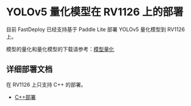 # YOLOv5 量化模型在 RV1126 上的部署
目前 FastDeploy 已经支持基于 Paddle Lite 部署 YOLOv5 量化模型到 RV1126 上。

模型的量化和量化模型的下载请参考：[模型量化](../quantize/README.md)


## 详细部署文档

在 RV1126 上只支持 C++ 的部署。

- [C++部署](cpp)
